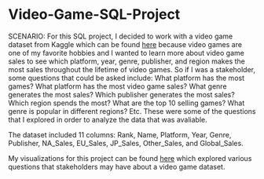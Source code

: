 # Video-Game-SQL-Project

SCENARIO: For this SQL project, I decided to work with a video game dataset from Kaggle which can be found [here](https://www.kaggle.com/datasets/gregorut/videogamesales) 
because video games are one of my favorite hobbies and I wanted to learn more about video game sales to see which platform, year, genre, publisher, and region makes the 
most sales throughout the lifetime of video games. So if I was a stakeholder, some questions that could be asked include: What platform has the most games? What platform 
has the most video game sales? What genre generates the most sales? Which publisher generates the most sales? Which region spends the most? What are the top 10 selling games?
What genre is popular in different regions? Etc. These were some of the questions that I explored in order to analyze the data that was avaliable.

The dataset included 11 columns: Rank, Name, Platform, Year, Genre, Publisher, NA_Sales, EU_Sales, JP_Sales, Other_Sales, and Global_Sales.

My visualizations for this project can be found [here](https://public.tableau.com/app/profile/brenden.lai/viz/Videogameindustryfrom1980-2016/Story1) which explored various questions that stakeholders may have about a video game dataset.
